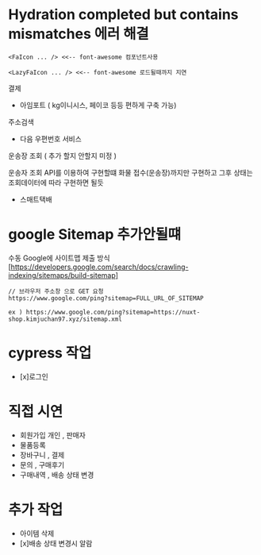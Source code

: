 # Hydration completed but contains mismatches 에러 해결

```
<FaIcon ... /> <<-- font-awesome 컴포넌트사용

<LazyFaIcon ... /> <<-- font-awesome 로드될때까지 지연
```

결제

- 아임포트 ( kg이니시스, 페이코 등등 편하게 구축 가능)

주소검색

- 다음 우편번호 서비스

운송장 조회 ( 추가 할지 안할지 미정 )

운송자 조회 API를 이용하여 구현할떄 화물 접수(운송장)까지만 구현하고 그후 상태는 조회데이터에 따라 구현하면 될듯

- 스매트택배

# google Sitemap 추가안될떄

수동 Google에 사이트맵 제출 방식 [https://developers.google.com/search/docs/crawling-indexing/sitemaps/build-sitemap]

```
// 브라우저 주소창 으로 GET 요청
https://www.google.com/ping?sitemap=FULL_URL_OF_SITEMAP

ex ) https://www.google.com/ping?sitemap=https://nuxt-shop.kimjuchan97.xyz/sitemap.xml

```

# cypress 작업

- [x]로그인

# 직접 시연

- 회원가입 개인 , 판매자
- 물품등록
- 장바구니 , 결제
- 문의 , 구매후기
- 구매내역 , 배송 상태 변경

# 추가 작업

- 아이템 삭제
- [x]배송 상태 변경시 알람
